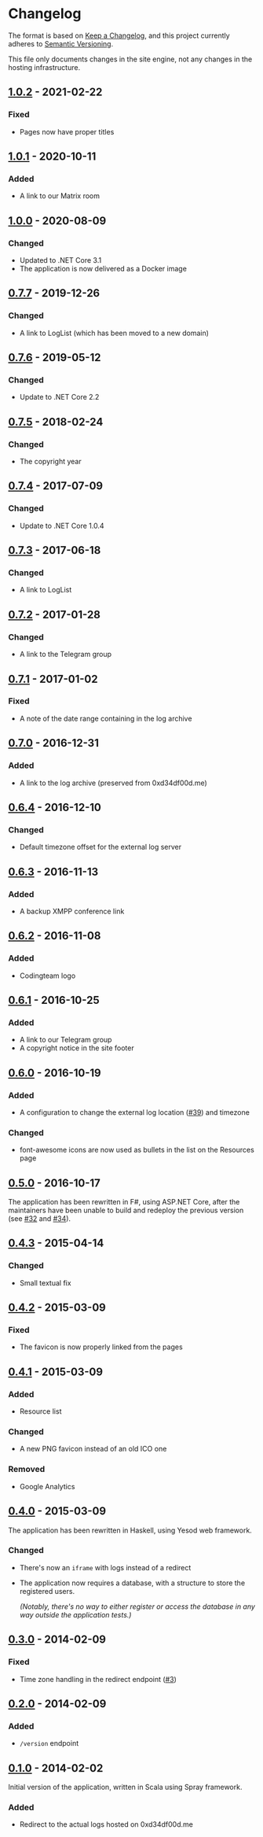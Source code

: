 # Changelog

The format is based on [Keep a Changelog](https://keepachangelog.com/en/1.0.0/),
and this project currently adheres to [Semantic
Versioning](https://semver.org/spec/v2.0.0.html).

This file only documents changes in the site engine, not any changes in the
hosting infrastructure.

## [1.0.2] - 2021-02-22
### Fixed
- Pages now have proper titles

## [1.0.1] - 2020-10-11
### Added
- A link to our Matrix room

## [1.0.0] - 2020-08-09
### Changed
- Updated to .NET Core 3.1
- The application is now delivered as a Docker image

## [0.7.7] - 2019-12-26
### Changed
- A link to LogList (which has been moved to a new domain)

## [0.7.6] - 2019-05-12
### Changed
- Update to .NET Core 2.2

## [0.7.5] - 2018-02-24
### Changed
- The copyright year

## [0.7.4] - 2017-07-09
### Changed
- Update to .NET Core 1.0.4

## [0.7.3] - 2017-06-18
### Changed
- A link to LogList

## [0.7.2] - 2017-01-28
### Changed
- A link to the Telegram group

## [0.7.1] - 2017-01-02
### Fixed
- A note of the date range containing in the log archive

## [0.7.0] - 2016-12-31
### Added
- A link to the log archive (preserved from 0xd34df00d.me)

## [0.6.4] - 2016-12-10
### Changed
- Default timezone offset for the external log server

## [0.6.3] - 2016-11-13
### Added
- A backup XMPP conference link

## [0.6.2] - 2016-11-08
### Added
- Codingteam logo

## [0.6.1] - 2016-10-25
### Added
- A link to our Telegram group
- A copyright notice in the site footer

## [0.6.0] - 2016-10-19
### Added
- A configuration to change the external log location
  ([#39](https://github.com/codingteam/codingteam.org.ru/issues/39)) and
  timezone

### Changed
- font-awesome icons are now used as bullets in the list on the Resources page

## [0.5.0] - 2016-10-17
The application has been rewritten in F#, using ASP.NET Core, after the
maintainers have been unable to build and redeploy the previous version (see
[#32](https://github.com/codingteam/codingteam.org.ru/issues/32) and
[#34](https://github.com/codingteam/codingteam.org.ru/issues/34)).

## [0.4.3] - 2015-04-14
### Changed
- Small textual fix

## [0.4.2] - 2015-03-09
### Fixed
- The favicon is now properly linked from the pages

## [0.4.1] - 2015-03-09
### Added
- Resource list

### Changed
- A new PNG favicon instead of an old ICO one

### Removed
- Google Analytics

## [0.4.0] - 2015-03-09
The application has been rewritten in Haskell, using Yesod web framework.

### Changed
- There's now an `iframe` with logs instead of a redirect
- The application now requires a database, with a structure to store the
  registered users.

  _(Notably, there's no way to either register or access the database in any
  way outside the application tests.)_

## [0.3.0] - 2014-02-09
### Fixed
- Time zone handling in the redirect endpoint
  ([#3](https://github.com/codingteam/codingteam.org.ru/issues/3))

## [0.2.0] - 2014-02-09
### Added
- `/version` endpoint

## [0.1.0] - 2014-02-02
Initial version of the application, written in Scala using Spray framework.

### Added
- Redirect to the actual logs hosted on 0xd34df00d.me

[0.1.0]: https://github.com/codingteam/codingteam.org.ru/releases/tag/v0.1
[0.2.0]: https://github.com/codingteam/codingteam.org.ru/compare/v0.1...v0.2
[0.3.0]: https://github.com/codingteam/codingteam.org.ru/compare/v0.2...0.3
[0.4.0]: https://github.com/codingteam/codingteam.org.ru/compare/0.3...0.4
[0.4.1]: https://github.com/codingteam/codingteam.org.ru/compare/0.4...0.4.1
[0.4.2]: https://github.com/codingteam/codingteam.org.ru/compare/0.4.1...0.4.2
[0.4.3]: https://github.com/codingteam/codingteam.org.ru/compare/0.4.2...0.4.3
[0.5.0]: https://github.com/codingteam/codingteam.org.ru/compare/0.4.3...0.5.0
[0.6.0]: https://github.com/codingteam/codingteam.org.ru/compare/0.5.0...v0.6.0
[0.6.1]: https://github.com/codingteam/codingteam.org.ru/compare/v0.6.0...0.6.1
[0.6.2]: https://github.com/codingteam/codingteam.org.ru/compare/0.6.1...0.6.2
[0.6.3]: https://github.com/codingteam/codingteam.org.ru/compare/0.6.2...0.6.3
[0.6.4]: https://github.com/codingteam/codingteam.org.ru/compare/0.6.3...0.6.4
[0.7.0]: https://github.com/codingteam/codingteam.org.ru/compare/0.6.4...0.7.0
[0.7.1]: https://github.com/codingteam/codingteam.org.ru/compare/0.7.0...0.7.1
[0.7.2]: https://github.com/codingteam/codingteam.org.ru/compare/0.7.1...0.7.2
[0.7.3]: https://github.com/codingteam/codingteam.org.ru/compare/0.7.2...0.7.3
[0.7.4]: https://github.com/codingteam/codingteam.org.ru/compare/0.7.3...0.7.4
[0.7.5]: https://github.com/codingteam/codingteam.org.ru/compare/0.7.4...0.7.5
[0.7.6]: https://github.com/codingteam/codingteam.org.ru/compare/0.7.5...0.7.6
[0.7.7]: https://github.com/codingteam/codingteam.org.ru/compare/0.7.6...0.7.7
[1.0.0]: https://github.com/codingteam/codingteam.org.ru/compare/0.7.7...1.0.0
[1.0.1]: https://github.com/codingteam/codingteam.org.ru/compare/1.0.0...1.0.1
[1.0.2]: https://github.com/codingteam/codingteam.org.ru/compare/1.0.1...v1.0.2
[Unreleased]: https://github.com/codingteam/codingteam.org.ru/compare/v1.0.2...HEAD
